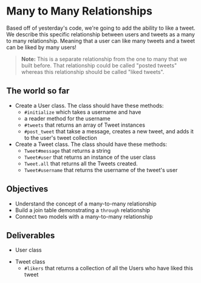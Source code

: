 # Many to Many Relationships

Based off of yesterday's code, we're going to add the ability to like a tweet. We describe this specific relationship between users and tweets as a many to many relationship. Meaning that a user can like many tweets and a tweet can be liked by many users!

> **Note:** This is a separate relationship from the one to many that we built before. That relationship could be called "posted tweets" whereas this relationship should be called "liked tweets".

## The world so far

* Create a User class. The class should have these methods:
  * `#initialize` which takes a username and have
  * a reader method for the username
  * `#tweets` that returns an array of Tweet instances
  * `#post_tweet` that takse a message, creates a new tweet, and adds it to the user's tweet collection
* Create a Tweet class. The class should have these methods:
  * `Tweet#message` that returns a string
  * `Tweet#user` that returns an instance of the user class
  * `Tweet.all` that returns all the Tweets created.
  * `Tweet#username` that returns the username of the tweet's user

## Objectives
  * Understand the concept of a many-to-many relationship
  * Build a join table demonstrating a `through` relationship
  * Connect two models with a many-to-many relationship
  
## Deliverables

* User class
<!--   * `#like_tweet` that accepts as a tweet instance as a parameter -->
<!--   * `#liked_tweets` that returns a collection of all the tweets this user has liked -->
* Tweet class
  * `#likers` that returns a collection of all the Users who have liked this tweet
